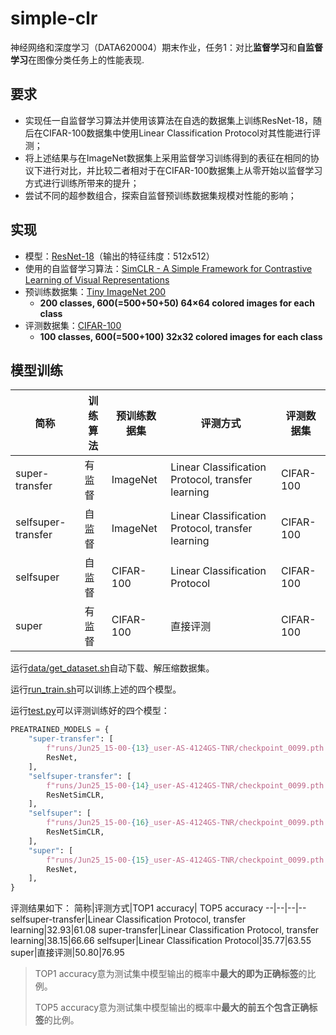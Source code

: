 # simple-clr

神经网络和深度学习（DATA620004）期末作业，任务1：对比**监督学习**和**自监督学习**在图像分类任务上的性能表现.

## 要求
- 实现任一自监督学习算法并使用该算法在自选的数据集上训练ResNet-18，随后在CIFAR-100数据集中使用Linear Classification Protocol对其性能进行评测；
- 将上述结果与在ImageNet数据集上采用监督学习训练得到的表征在相同的协议下进行对比，并比较二者相对于在CIFAR-100数据集上从零开始以监督学习方式进行训练所带来的提升；
- 尝试不同的超参数组合，探索自监督预训练数据集规模对性能的影响；

## 实现

- 模型：[ResNet-18](https://pytorch.org/vision/master/models/generated/torchvision.models.resnet18.html)（输出的特征纬度：512x512）
- 使用的自监督学习算法：[SimCLR - A Simple Framework for Contrastive Learning of Visual Representations](https://github.com/google-research/simclr)
- 预训练数据集：[Tiny ImageNet 200](https://www.image-net.org/)
    - **200 classes, 600(=500+50+50) 64×64 colored images for each class**
- 评测数据集：[CIFAR-100](https://www.cs.toronto.edu/~kriz/cifar.html)
    - **100 classes, 600(=500+100) 32x32 colored images for each class**

## 模型训练

简称|训练算法|预训练数据集|评测方式|评测数据集
--|--|--|--|--
super-transfer|有监督|ImageNet|Linear Classification Protocol, transfer learning|CIFAR-100
selfsuper-transfer|自监督|ImageNet|Linear Classification Protocol, transfer learning|CIFAR-100
selfsuper|自监督|CIFAR-100|Linear Classification Protocol|CIFAR-100
super|有监督|CIFAR-100|直接评测|CIFAR-100

运行[data/get_dataset.sh](data/get_dataset.sh)自动下载、解压缩数据集。

运行[run_train.sh](run_train.sh)可以训练上述的四个模型。

运行[test.py](test.py)可以评测训练好的四个模型：
```python
PREATRAINED_MODELS = {
    "super-transfer": [
        f"runs/Jun25_15-00-{13}_user-AS-4124GS-TNR/checkpoint_0099.pth.tar",
        ResNet,
    ],
    "selfsuper-transfer": [
        f"runs/Jun25_15-00-{14}_user-AS-4124GS-TNR/checkpoint_0099.pth.tar",
        ResNetSimCLR,
    ],
    "selfsuper": [
        f"runs/Jun25_15-00-{16}_user-AS-4124GS-TNR/checkpoint_0099.pth.tar",
        ResNetSimCLR,
    ],
    "super": [
        f"runs/Jun25_15-00-{15}_user-AS-4124GS-TNR/checkpoint_0099.pth.tar",
        ResNet,
    ],
}
```

评测结果如下：
简称|评测方式|TOP1 accuracy| TOP5 accuracy
--|--|--|--
selfsuper-transfer|Linear Classification Protocol, transfer learning|32.93|61.08
super-transfer|Linear Classification Protocol, transfer learning|38.15|66.66
selfsuper|Linear Classification Protocol|35.77|63.55
super|直接评测|50.80|76.95

> TOP1 accuracy意为测试集中模型输出的概率中**最大的即为正确标签**的比例。
> 
> TOP5 accuracy意为测试集中模型输出的概率中**最大的前五个包含正确标签**的比例。
